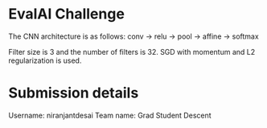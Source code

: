# EvalAI Challenge

The CNN architecture is as follows:
conv -> relu -> pool -> affine -> softmax

Filter size is 3 and the number of filters is 32. SGD with momentum and L2 regularization is used.


# Submission details

Username: niranjantdesai
Team name: Grad Student Descent